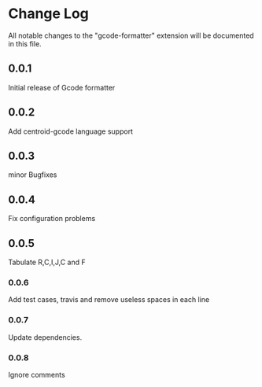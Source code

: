 # Change Log

All notable changes to the "gcode-formatter" extension will be documented in this file.

## 0.0.1

Initial release of Gcode formatter

## 0.0.2

Add centroid-gcode language support 

## 0.0.3

minor Bugfixes

## 0.0.4

Fix configuration problems

## 0.0.5

Tabulate R,C,I,J,C and F

### 0.0.6

Add test cases, travis and remove useless spaces in each line

### 0.0.7

Update dependencies.

### 0.0.8

Ignore comments